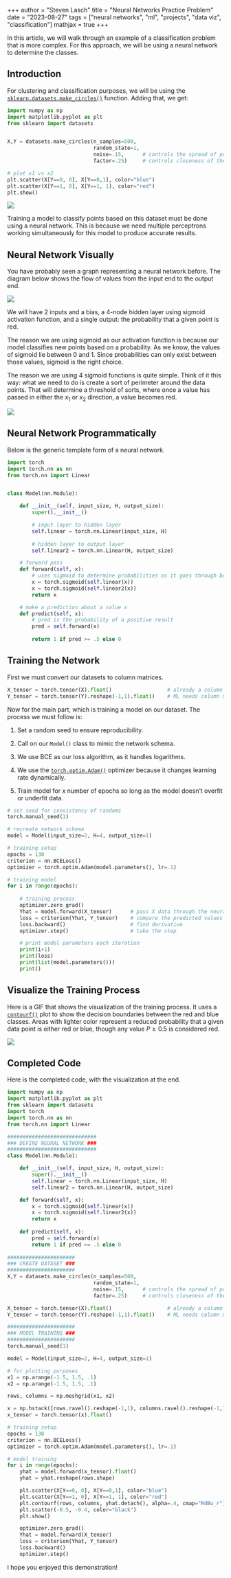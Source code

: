 +++ 
author = "Steven Lasch" 
title = "Neural Networks Practice Problem" 
date = "2023-08-27" 
tags = ["neural networks", "ml", "projects", "data viz", "classification"] 
mathjax = true
+++

In this article, we will walk through an example of a classification problem that is more complex. For this approach, we will be using a neural network to determine the classes. 

## Introduction

For clustering and classification purposes, we will be using the [`sklearn.datasets.make_circles()`](https://scikit-learn.org/stable/modules/generated/sklearn.datasets.make_circles.html) function. Adding that, we get:

```python
import numpy as np
import matplotlib.pyplot as plt
from sklearn import datasets


X,Y = datasets.make_circles(n_samples=500,
                            random_state=1,
                            noise=.15,		# controls the spread of points
                            factor=.25)		# controls closeness of the circles

# plot x1 vs x2
plt.scatter(X[Y==0, 0], X[Y==0,1], color="blue")
plt.scatter(X[Y==1, 0], X[Y==1, 1], color="red")
plt.show()
```

<img src="https://rawcdn.githack.com/s-lasch/personal-site/acbfd88f4d623ace6dd3a4f741a402e7cc66817c/images/neural_network_example.png" />

Training a model to classify points based on this dataset must be done using a neural network. This is because we need multiple perceptrons working simultaneously for this model to produce accurate results.


## Neural Network Visually

You have probably seen a graph representing a neural network before. The diagram below shows the flow of values from the input end to the output end. 

<img src="https://rawcdn.githack.com/s-lasch/personal-site/acbfd88f4d623ace6dd3a4f741a402e7cc66817c/images/neural_net_graph.png" />


We will have 2 inputs and a bias, a 4-node hidden layer using sigmoid activation function, and a single output: the probability that a given point is red. 

The reason we are using sigmoid as our activation function is because our model classifies new points based on a probability. As we know, the values of sigmoid lie between 0 and 1. Since probabilities can only exist between those values, sigmoid is the right choice.

The reason we are using 4 sigmoid functions is quite simple. Think of it this way: what we need to do is create a sort of perimeter around the data points. That will determine a threshold of sorts, where once a value has passed in either the $x_1$ or $x_2$ direction, a value becomes red.

<img src="https://rawcdn.githack.com/s-lasch/personal-site/acbfd88f4d623ace6dd3a4f741a402e7cc66817c/images/neural_network_example_sigmoids.svg" />


## Neural Network Programmatically

Below is the generic template form of a neural network. 

```python
import torch
import torch.nn as nn
from torch.nn import Linear


class Model(nn.Module):

    def __init__(self, input_size, H, output_size):
        super().__init__()

        # input layer to hidden layer
        self.linear = torch.nn.Linear(input_size, H)
        
        # hidden layer to output layer
        self.linear2 = torch.nn.Linear(H, output_size)

    # forward pass
    def forward(self, x):
        # uses sigmoid to determine probabilities as it goes through both models
        x = torch.sigmoid(self.linear(x))
        x = torch.sigmoid(self.linear2(x))
        return x

    # make a prediction about a value x
    def predict(self, x): 
    	# pred is the probability of a positive result
        pred = self.forward(x) 
        
        return 1 if pred >= .5 else 0
```

## Training the Network

First we must convert our datasets to column matrices.

```python
X_tensor = torch.tensor(X).float()                  # already a column matrix
Y_tensor = torch.tensor(Y).reshape(-1,1).float()    # ML needs column matrices
```

Now for the main part, which is training a model on our dataset. The process we must follow is:

1. Set a random seed to ensure reproducibility.

2. Call on our `Model()` class to mimic the network schema.

3. We use BCE as our loss algorithm, as it handles logarithms.

4. We use the [`torch.optim.Adam()`](https://pytorch.org/docs/stable/generated/torch.optim.Adam.html) optimizer because it changes learning rate dynamically.
5. Train model for $x$ number of epochs so long as the model doesn’t overfit or underfit data.

```python
# set seed for consistency of randoms
torch.manual_seed(1)

# recreate network schema
model = Model(input_size=2, H=4, output_size=1)

# training setup
epochs = 130
criterion = nn.BCELoss()
optimizer = torch.optim.Adam(model.parameters(), lr=.1)

# training model
for i in range(epochs):
    
    # training process
    optimizer.zero_grad()
    Yhat = model.forward(X_tensor)		# pass X data through the neural network
    loss = criterion(Yhat, Y_tensor)	# compare the predicted values with actual Y values
    loss.backward()						# find derivative
    optimizer.step()					# take the step

    # print model parameters each iteration
    print(i+1)
    print(loss)
    print(list(model.parameters()))
    print()
```

## Visualize the Training Process

Here is a GIF that shows the visualization of the training process. It uses a [`contourf()`](https://matplotlib.org/stable/api/_as_gen/matplotlib.pyplot.contourf.html) plot to show the decision boundaries between the red and blue classes. Areas with lighter color represent a reduced probability that a given data point is either red or blue, though any value $P \ge 0.5$ is considered red.

<img src="https://rawcdn.githack.com/s-lasch/personal-site/acbfd88f4d623ace6dd3a4f741a402e7cc66817c/images/neural_network_example.gif" />

## Completed Code

Here is the completed code, with the visualization at the end.

```python
import numpy as np
import matplotlib.pyplot as plt
from sklearn import datasets
import torch
import torch.nn as nn
from torch.nn import Linear

#############################
### DEFINE NEURAL NETWORK ###
#############################
class Model(nn.Module):

    def __init__(self, input_size, H, output_size):
        super().__init__()
        self.linear = torch.nn.Linear(input_size, H)
        self.linear2 = torch.nn.Linear(H, output_size)

    def forward(self, x):
        x = torch.sigmoid(self.linear(x))
        x = torch.sigmoid(self.linear2(x))
        return x
    
    def predict(self, x): 
        pred = self.forward(x)
        return 1 if pred >= .5 else 0
    
######################
### CREATE DATASET ###
######################
X,Y = datasets.make_circles(n_samples=500,
                            random_state=1,
                            noise=.15,		# controls the spread of points
                            factor=.25)		# controls closeness of the circles

X_tensor = torch.tensor(X).float()                  # already a column matrix
Y_tensor = torch.tensor(Y).reshape(-1,1).float()    # ML needs column matrices

######################
### MODEL TRAINING ###
######################
torch.manual_seed(1)

model = Model(input_size=2, H=4, output_size=1)

# for plotting purposes
x1 = np.arange(-1.5, 1.5, .1)
x2 = np.arange(-1.5, 1.5, .1)

rows, columns = np.meshgrid(x1, x2)

x = np.hstack([rows.ravel().reshape(-1,1), columns.ravel().reshape(-1,1)])
x_tensor = torch.tensor(x).float()

# training setup
epochs = 130
criterion = nn.BCELoss()
optimizer = torch.optim.Adam(model.parameters(), lr=.1)

# model training
for i in range(epochs):
    yhat = model.forward(x_tensor).float()
    yhat = yhat.reshape(rows.shape)

    plt.scatter(X[Y==0, 0], X[Y==0,1], color="blue")
    plt.scatter(X[Y==1, 0], X[Y==1, 1], color="red")
    plt.contourf(rows, columns, yhat.detach(), alpha=.4, cmap="RdBu_r")
    plt.scatter(-0.5, -0.4, color="black")
    plt.show()

    optimizer.zero_grad()
    Yhat = model.forward(X_tensor)
    loss = criterion(Yhat, Y_tensor)
    loss.backward()
    optimizer.step()
```

I hope you enjoyed this demonstration!
